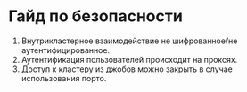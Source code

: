 # Гайд по безопасности

1. Внутрикластерное взаимодействие не шифрованное/не аутентифицированное.
2. Аутентификация пользователей происходит на проксях.
3. Доступ к кластеру из джобов можно закрыть в случае использования порто.
